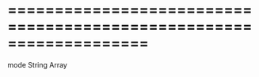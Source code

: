 ===================================================================
===================================================================

<!--shortDescription-->

<!--/shortDescription-->

<!--paramName1-->mode<!--/paramName1-->
<!--paramType1-->String<!--/paramType1-->
<!--paramDescription1-->

<!--/paramDescription1-->

<!--returnType-->Array<any><!--/returnType-->
<!--returnDescription-->

<!--/returnDescription-->

<!--fullDescription-->

<!--/fullDescription-->